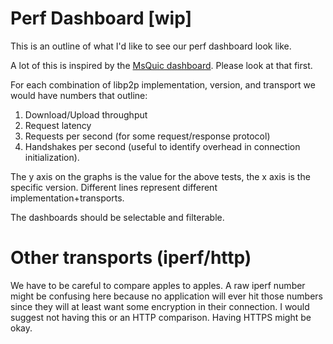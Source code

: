 # Perf Dashboard [wip]

This is an outline of what I'd like to see our perf dashboard look like.

A lot of this is inspired by the [MsQuic
dashboard](https://microsoft.github.io/msquic/). Please look at that first.

For each combination of libp2p implementation, version, and transport we would
have numbers that outline:
1. Download/Upload throughput
2. Request latency
3. Requests per second (for some request/response protocol)
4. Handshakes per second (useful to identify overhead in connection
   initialization).

The y axis on the graphs is the value for the above tests, the x axis is the
specific version. Different lines represent different implementation+transports.

The dashboards should be selectable and filterable.

# Other transports (iperf/http)

We have to be careful to compare apples to apples. A raw iperf number might be
confusing here because no application will ever hit those numbers since they
will at least want some encryption in their connection. I would suggest not
having this or an HTTP comparison. Having HTTPS might be okay.

